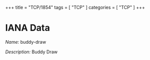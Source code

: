 +++
title = "TCP/1854"
tags = [ "TCP" ]
categories = [ "TCP" ]
+++

# IANA Data

_Name:_ buddy-draw

_Description:_ Buddy Draw

